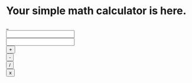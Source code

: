 <!DOCTYPE html>
<html><!DOCTYPE html>
<html>
<head>
	<title></title>
</head>
<body>

</body>
</html>
<head>
	<title>Calculation</title>
	<link rel="stylesheet" href="https://stackpath.bootstrapcdn.com/bootstrap/4.5.2/css/bootstrap.min.css" integrity="sha384-JcKb8q3iqJ61gNV9KGb8thSsNjpSL0n8PARn9HuZOnIxN0hoP+VmmDGMN5t9UJ0Z" crossorigin="anonymous">
	<link rel="stylesheet" href="math.css">
</head>
<body>
	<div class="container">
	<div class="card text-center my-5 border-secondary">
		<div class="container">
	  <div class="card-header border-secondary">
	  	<h1>Your simple math calculator is here.</h1>
	  </div>
	  <div class="card-body mx-10">
	    <div class="no-result" id="res">_</div>
	    <div class="container">
		  <div class="row">
		    <div class="col">
		    	<div class="form-group">
			    <input type="number" class="form-control" id="input1">
			  </div>
		    </div>
		    <div class="col">
		    	<div class="form-group">
			    <input type="number" class="form-control" id="input2">
			  </div>
		    </div>
		  </div>
		  <div class="row">
		    <div class="col">
		      <button class="btn btn-primary w-100 my-2" type="button" onclick="add()">+</button>
		    </div>
		    <div class="col">
				<button class="btn btn-secondary w-100 my-2" type="button" onclick="sub()">-</button>
		    </div>
		    <div class="col">
		      <button class="btn btn-success w-100 my-2" type="button" onclick="div()">/</button>
		    </div>
		    <div class="col">
				<button class="btn btn-danger w-100 my-2" type="button" onclick="mul()">x</button>
		    </div>
		  </div>
		</div>
	  </div>
	</div>
	</div>
	</div>
<script>
	function add() {
	var x = document.getElementById("input1").value;
	var y = document.getElementById("input2").value;
	document.getElementById("res").innerHTML = parseInt(x) + parseInt(y);
}
	function sub() {
	var x = document.getElementById("input1").value;
	var y = document.getElementById("input2").value;
	document.getElementById("res").innerHTML = parseInt(x) - parseInt(y);
}
	function div() {
	var x = document.getElementById("input1").value;
	var y = document.getElementById("input2").value;
	document.getElementById("res").innerHTML = parseInt(x) / parseInt(y);
}
	function mul() {
	var x = document.getElementById("input1").value;
	var y = document.getElementById("input2").value;
	document.getElementById("res").innerHTML = parseInt(x) * parseInt(y);
}		
</script>
<script src="https://code.jquery.com/jquery-3.5.1.slim.min.js" integrity="sha384-DfXdz2htPH0lsSSs5nCTpuj/zy4C+OGpamoFVy38MVBnE+IbbVYUew+OrCXaRkfj" crossorigin="anonymous"></script>
<script src="https://cdn.jsdelivr.net/npm/popper.js@1.16.1/dist/umd/popper.min.js" integrity="sha384-9/reFTGAW83EW2RDu2S0VKaIzap3H66lZH81PoYlFhbGU+6BZp6G7niu735Sk7lN" crossorigin="anonymous"></script>
<script src="https://stackpath.bootstrapcdn.com/bootstrap/4.5.2/js/bootstrap.min.js" integrity="sha384-B4gt1jrGC7Jh4AgTPSdUtOBvfO8shuf57BaghqFfPlYxofvL8/KUEfYiJOMMV+rV" crossorigin="anonymous"></script>
</body>
</html>
